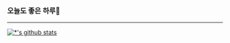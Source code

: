 
### 오늘도 좋은 하루👋
---
[![*'s github stats](https://github-readme-stats.vercel.app/api?username=Starrain96&show_icons=true&theme=radical)](https://github.com/Starrain96)
